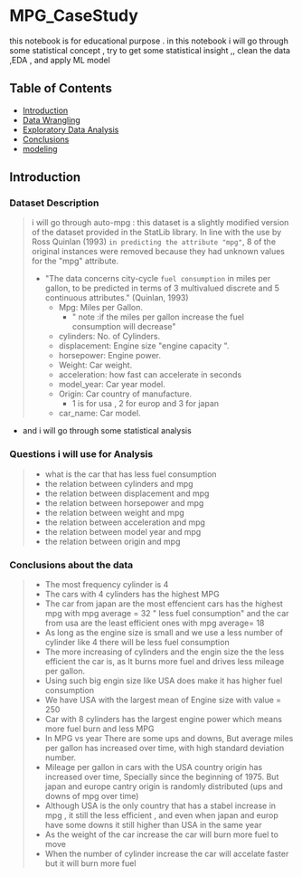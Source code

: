 # MPG_CaseStudy
this notebook is for educational purpose . in this notebook i will go through some statistical concept , try to get some statistical insight ,, clean the data ,EDA , and apply ML model

## Table of Contents
<ul>
<li><a href="#intro">Introduction</a></li>
<li><a href="#wrangling">Data Wrangling</a></li>
<li><a href="#eda">Exploratory Data Analysis</a></li>
<li><a href="#conclusions">Conclusions</a></li>
<li><a href="#modeling">modeling</a></li>    
</ul>

<a id='intro'></a>
## Introduction

### Dataset Description 

> i will go through auto-mpg : this dataset is a slightly modified version of the dataset provided in the StatLib library. In line with the use by Ross Quinlan (1993) `in predicting the attribute "mpg"`, 8 of the original instances were removed because they had unknown values for the "mpg" attribute. 
>- "The data concerns city-cycle `fuel consumption` in miles per gallon, to be predicted in terms of 3 multivalued discrete and 5 continuous attributes." (Quinlan, 1993) 
 >   - Mpg: Miles per Gallon. 
  >      - " note :if the miles per gallon increase the fuel consumption will decrease" 
 >   - cylinders: No. of Cylinders.
 >   - displacement: Engine size "engine capacity ".
 >   - horsepower: Engine power.
 >   - Weight: Car weight.
 >   - acceleration: how fast can accelerate in seconds
 >   - model_year: Car year model.
 >   - Origin: Car country of manufacture.
 >      - 1 is for usa , 2 for europ and 3 for japan 
 >    - car_name: Car model.
    

- and i will go through some statistical analysis
### Questions i will use for Analysis
> - what is the car that has less fuel consumption
> - the relation between cylinders and mpg 
>  - the relation between displacement and mpg 
>  - the relation between horsepower and mpg 
>  - the relation between weight and mpg 
 > - the relation between acceleration and mpg
 > - the relation between model year and mpg
 > - the relation between origin and mpg
 
 <a id='conclusions'></a>
 ### Conclusions about the data

>- The most frequency cylinder is 4
>- The cars with 4 cylinders has the highest MPG
>- The car from japan are the most effencient cars has the highest mpg with mpg average = 32 " less fuel consumption" and the car from usa are the least efficient ones with mpg average= 18
>- As long as the engine size is small and we use a less number of cylinder like 4 there will be less fuel consumption
>- The more increasing of cylinders and the engin size the the less efficient the car is, as It burns more fuel and drives less mileage per gallon.
>- Using such big engin size like USA does make it has higher fuel consumption
>- We have USA with the largest mean of Engine size with value = 250
>- Car with 8 cylinders has the largest engine power which means more fuel burn and less MPG
>- In MPG vs year There are some ups and downs, But average miles per gallon has increased over time, with high standard deviation number.
>- Mileage per gallon in cars with the USA country origin has increased over time, Specially since the beginning of 1975. But japan and europe cantry origin is randomly distributed (ups and downs of mpg over time) 
>- Although USA is the only country that has a stabel increase in mpg , it still the less efficient , and even when japan and europ have some downs it still higher than USA in the same year
>- As the weight of the car increase the car will burn more fuel to move
>- When the number of cylinder increase the car will accelate faster but it will burn more fuel
